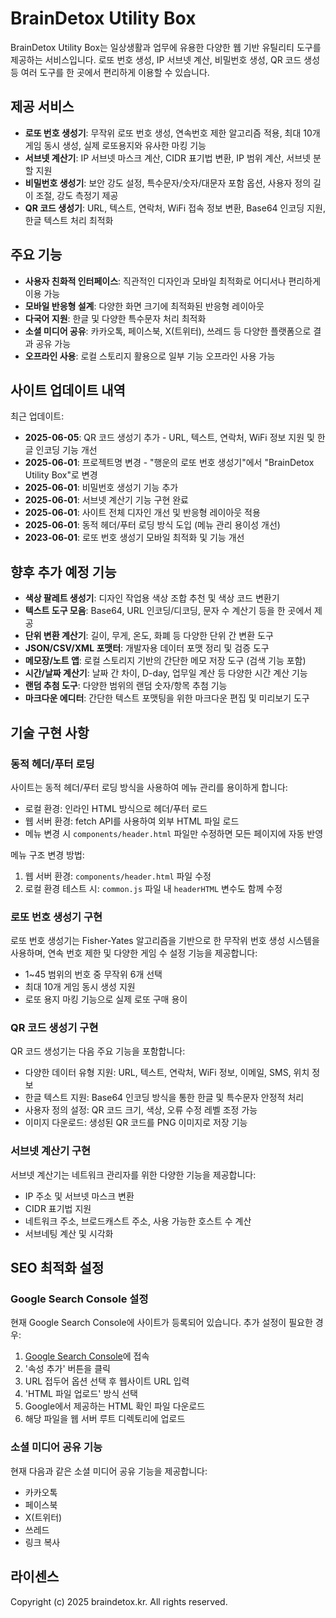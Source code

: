 # BrainDetox Utility Box

BrainDetox Utility Box는 일상생활과 업무에 유용한 다양한 웹 기반 유틸리티 도구를 제공하는 서비스입니다. 로또 번호 생성, IP 서브넷 계산, 비밀번호 생성, QR 코드 생성 등 여러 도구를 한 곳에서 편리하게 이용할 수 있습니다.

## 제공 서비스

- **로또 번호 생성기**: 무작위 로또 번호 생성, 연속번호 제한 알고리즘 적용, 최대 10개 게임 동시 생성, 실제 로또용지와 유사한 마킹 기능
- **서브넷 계산기**: IP 서브넷 마스크 계산, CIDR 표기법 변환, IP 범위 계산, 서브넷 분할 지원
- **비밀번호 생성기**: 보안 강도 설정, 특수문자/숫자/대문자 포함 옵션, 사용자 정의 길이 조절, 강도 측정기 제공
- **QR 코드 생성기**: URL, 텍스트, 연락처, WiFi 접속 정보 변환, Base64 인코딩 지원, 한글 텍스트 처리 최적화

## 주요 기능

- **사용자 친화적 인터페이스**: 직관적인 디자인과 모바일 최적화로 어디서나 편리하게 이용 가능
- **모바일 반응형 설계**: 다양한 화면 크기에 최적화된 반응형 레이아웃
- **다국어 지원**: 한글 및 다양한 특수문자 처리 최적화
- **소셜 미디어 공유**: 카카오톡, 페이스북, X(트위터), 쓰레드 등 다양한 플랫폼으로 결과 공유 가능
- **오프라인 사용**: 로컬 스토리지 활용으로 일부 기능 오프라인 사용 가능

## 사이트 업데이트 내역

최근 업데이트:
- **2025-06-05**: QR 코드 생성기 추가 - URL, 텍스트, 연락처, WiFi 정보 지원 및 한글 인코딩 기능 개선
- **2025-06-01**: 프로젝트명 변경 - "행운의 로또 번호 생성기"에서 "BrainDetox Utility Box"로 변경
- **2025-06-01**: 비밀번호 생성기 기능 추가
- **2025-06-01**: 서브넷 계산기 기능 구현 완료
- **2025-06-01**: 사이트 전체 디자인 개선 및 반응형 레이아웃 적용
- **2025-06-01**: 동적 헤더/푸터 로딩 방식 도입 (메뉴 관리 용이성 개선)
- **2023-06-01**: 로또 번호 생성기 모바일 최적화 및 기능 개선

## 향후 추가 예정 기능

- **색상 팔레트 생성기**: 디자인 작업용 색상 조합 추천 및 색상 코드 변환기
- **텍스트 도구 모음**: Base64, URL 인코딩/디코딩, 문자 수 계산기 등을 한 곳에서 제공
- **단위 변환 계산기**: 길이, 무게, 온도, 화폐 등 다양한 단위 간 변환 도구
- **JSON/CSV/XML 포맷터**: 개발자용 데이터 포맷 정리 및 검증 도구
- **메모장/노트 앱**: 로컬 스토리지 기반의 간단한 메모 저장 도구 (검색 기능 포함)
- **시간/날짜 계산기**: 날짜 간 차이, D-day, 업무일 계산 등 다양한 시간 계산 기능
- **랜덤 추첨 도구**: 다양한 범위의 랜덤 숫자/항목 추첨 기능
- **마크다운 에디터**: 간단한 텍스트 포맷팅을 위한 마크다운 편집 및 미리보기 도구

## 기술 구현 사항

### 동적 헤더/푸터 로딩

사이트는 동적 헤더/푸터 로딩 방식을 사용하여 메뉴 관리를 용이하게 합니다:
- 로컬 환경: 인라인 HTML 방식으로 헤더/푸터 로드
- 웹 서버 환경: fetch API를 사용하여 외부 HTML 파일 로드
- 메뉴 변경 시 `components/header.html` 파일만 수정하면 모든 페이지에 자동 반영

메뉴 구조 변경 방법:
1. 웹 서버 환경: `components/header.html` 파일 수정
2. 로컬 환경 테스트 시: `common.js` 파일 내 `headerHTML` 변수도 함께 수정

### 로또 번호 생성기 구현

로또 번호 생성기는 Fisher-Yates 알고리즘을 기반으로 한 무작위 번호 생성 시스템을 사용하며, 연속 번호 제한 및 다양한 게임 수 설정 기능을 제공합니다:
- 1~45 범위의 번호 중 무작위 6개 선택
- 최대 10개 게임 동시 생성 지원
- 로또 용지 마킹 기능으로 실제 로또 구매 용이

### QR 코드 생성기 구현

QR 코드 생성기는 다음 주요 기능을 포함합니다:
- 다양한 데이터 유형 지원: URL, 텍스트, 연락처, WiFi 정보, 이메일, SMS, 위치 정보
- 한글 텍스트 지원: Base64 인코딩 방식을 통한 한글 및 특수문자 안정적 처리
- 사용자 정의 설정: QR 코드 크기, 색상, 오류 수정 레벨 조정 가능
- 이미지 다운로드: 생성된 QR 코드를 PNG 이미지로 저장 기능

### 서브넷 계산기 구현

서브넷 계산기는 네트워크 관리자를 위한 다양한 기능을 제공합니다:
- IP 주소 및 서브넷 마스크 변환
- CIDR 표기법 지원
- 네트워크 주소, 브로드캐스트 주소, 사용 가능한 호스트 수 계산
- 서브네팅 계산 및 시각화

## SEO 최적화 설정

### Google Search Console 설정

현재 Google Search Console에 사이트가 등록되어 있습니다. 추가 설정이 필요한 경우:

1. [Google Search Console](https://search.google.com/search-console/about)에 접속
2. '속성 추가' 버튼을 클릭
3. URL 접두어 옵션 선택 후 웹사이트 URL 입력
4. 'HTML 파일 업로드' 방식 선택
5. Google에서 제공하는 HTML 확인 파일 다운로드
6. 해당 파일을 웹 서버 루트 디렉토리에 업로드

### 소셜 미디어 공유 기능

현재 다음과 같은 소셜 미디어 공유 기능을 제공합니다:
- 카카오톡
- 페이스북
- X(트위터)
- 쓰레드
- 링크 복사

## 라이센스

Copyright (c) 2025 braindetox.kr. All rights reserved. 